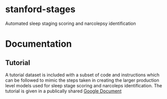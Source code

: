 # stanford-stages
Automated sleep staging scoring and narcolepsy identification

# Documentation

## Tutorial
A tutorial dataset is included with a subset of code and instructions which can be followed to mimic the steps taken in creating the larger production level models used for sleep stage scoring and narcoleps identification.  The tutorial is given in a publically shared [Google Document](#https://docs.google.com/document/d/15q7EJgIF3gACFIpNlNDCTn9V9eaijE5ztIAPrYi_fgk/edit#heading=h.jsvve8uyrs9f)
